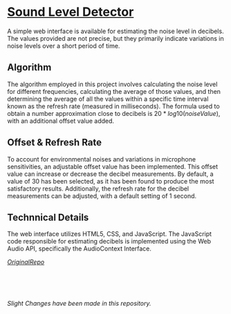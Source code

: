 # [Sound Level Detector](https://ezharjan.github.io/DetectVolumn/)

A simple web interface is available for estimating the noise level in decibels. The values provided are not precise, but they primarily indicate variations in noise levels over a short period of time.

## Algorithm
The algorithm employed in this project involves calculating the noise level for different frequencies, calculating the average of those values, and then determining the average of all the values within a specific time interval known as the refresh rate (measured in milliseconds). The formula used to obtain a number approximation close to decibels is $20*log10(noiseValue)$, with an additional offset value added.

## Offset & Refresh Rate
To account for environmental noises and variations in microphone sensitivities, an adjustable offset value has been implemented. This offset value can increase or decrease the decibel measurements. By default, a value of 30 has been selected, as it has been found to produce the most satisfactory results. Additionally, the refresh rate for the decibel measurements can be adjusted, with a default setting of 1 second.

## Technnical Details
The web interface utilizes HTML5, CSS, and JavaScript. The JavaScript code responsible for estimating decibels is implemented using the Web Audio API, specifically the AudioContext Interface.

_[OriginalRepo](https://github.com/takispig/db-meter)_

<br>
<br>
<br>

*Slight Changes have been made in this repository.*
